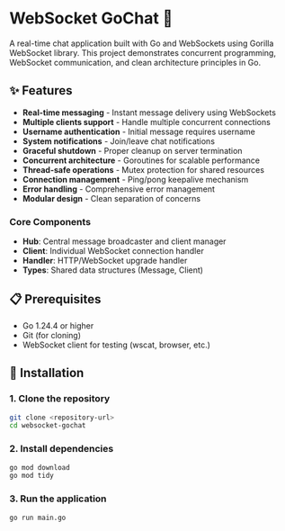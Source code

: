 # WebSocket GoChat 🚀

A real-time chat application built with Go and WebSockets using Gorilla WebSocket library. This project demonstrates concurrent programming, WebSocket communication, and clean architecture principles in Go.

## ✨ Features

- **Real-time messaging** - Instant message delivery using WebSockets
- **Multiple clients support** - Handle multiple concurrent connections
- **Username authentication** - Initial message requires username
- **System notifications** - Join/leave chat notifications
- **Graceful shutdown** - Proper cleanup on server termination
- **Concurrent architecture** - Goroutines for scalable performance
- **Thread-safe operations** - Mutex protection for shared resources
- **Connection management** - Ping/pong keepalive mechanism
- **Error handling** - Comprehensive error management
- **Modular design** - Clean separation of concerns


### Core Components

- **Hub**: Central message broadcaster and client manager
- **Client**: Individual WebSocket connection handler
- **Handler**: HTTP/WebSocket upgrade handler
- **Types**: Shared data structures (Message, Client)

## 📋 Prerequisites

- Go 1.24.4 or higher
- Git (for cloning)
- WebSocket client for testing (wscat, browser, etc.)

## 🚀 Installation

### 1. Clone the repository
```bash
git clone <repository-url>
cd websocket-gochat
```

### 2. Install dependencies
```bash
go mod download
go mod tidy
```

### 3. Run the application
```bash
go run main.go
```
